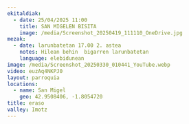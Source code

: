 ```yaml
---
ekitaldiak:
  - date: 25/04/2025 11:00
    title: SAN MIGELEN BISITA
    image: /media/Screenshot_20250419_111110_OneDrive.jpg
mezak:
  - date: larunbatetan 17.00 2. astea
    notes: Hilean behin  bigarren larunbatetan
    language: elebidunean
image: /media/Screenshot_20250330_010441_YouTube.webp
video: euzAq4NKPJ0
layout: parroquia
locations:
  - name: San Migel
    geo: 42.9508406, -1.8054720
title: eraso
valley: Imotz
---
```

